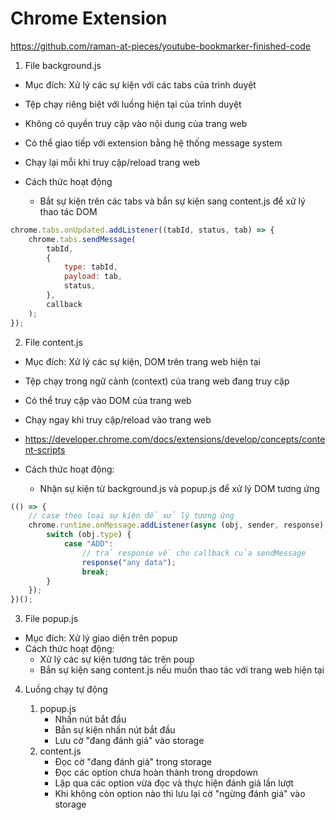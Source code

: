 # Chrome Extension

https://github.com/raman-at-pieces/youtube-bookmarker-finished-code

1. File background.js

-   Mục đích: Xử lý các sự kiện với các tabs của trình duyệt
-   Tệp chạy riêng biệt với luồng hiện tại của trình duyệt
-   Không có quyền truy cập vào nội dung của trang web
-   Có thể giao tiếp với extension bằng hệ thống message system
-   Chạy lại mỗi khi truy cập/reload trang web

-   Cách thức hoạt động
    -   Bắt sự kiện trên các tabs và bắn sự kiện sang content.js để xử lý thao tác DOM

```js
chrome.tabs.onUpdated.addListener((tabId, status, tab) => {
    chrome.tabs.sendMessage(
        tabId,
        {
            type: tabId,
            payload: tab,
            status,
        },
        callback
    );
});
```

2. File content.js

-   Mục đích: Xử lý các sự kiện, DOM trên trang web hiện tại
-   Tệp chạy trong ngữ cảnh (context) của trang web đang truy cập
-   Có thể truy cập vào DOM của trang web
-   Chạy ngay khi truy cập/reload vào trang web
-   https://developer.chrome.com/docs/extensions/develop/concepts/content-scripts

-   Cách thức hoạt động:
    -   Nhận sự kiện từ background.js và popup.js để xử lý DOM tương ứng

```js
(() => {
    // case theo loại sự kiện để xử lý tương ứng
    chrome.runtime.onMessage.addListener(async (obj, sender, response) => {
        switch (obj.type) {
            case "ADD":
                // trả response về cho callback của sendMessage
                response("any data");
                break;
        }
    });
})();
```

3. File popup.js

-   Mục đích: Xử lý giao diện trên popup
-   Cách thức hoạt động:
    -   Xử lý các sự kiện tương tác trên poup
    -   Bắn sự kiện sang content.js nếu muốn thao tác với trang web hiện tại

4. Luồng chạy tự động

    1. popup.js
        - Nhấn nút bắt đầu
        - Bắn sự kiện nhấn nút bắt đầu
        - Lưu cờ "đang đánh giá" vào storage
    2. content.js
        - Đọc cờ "đang đánh giá" trong storage
        - Đọc các option chưa hoàn thành trong dropdown
        - Lặp qua các option vừa đọc và thực hiện đánh giá lần lượt
        - Khi không còn option nào thì lưu lại cờ "ngừng đánh giá" vào storage

